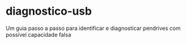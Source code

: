 # diagnostico-usb
Um guia passo a passo para identificar e diagnosticar pendrives com possível capacidade falsa
